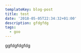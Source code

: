 ```yaml
---
templateKey: blog-post
title: test
date: '2018-05-05T22:34:32+01:00'
description: gfdgfdg
tags:
  - goo
---
```

ggfdgfdgfdg
